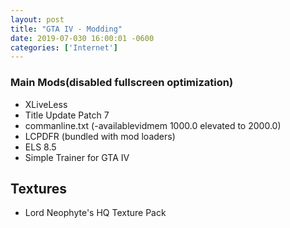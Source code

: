 ```yaml
--- 
layout: post
title: "GTA IV - Modding"
date: 2019-07-030 16:00:01 -0600
categories: ['Internet']
---
```


### Main Mods(disabled fullscreen optimization)
* XLiveLess
* Title Update Patch 7
* commanline.txt (-availablevidmem 1000.0 elevated to 2000.0)
* LCPDFR (bundled with mod loaders)
* ELS 8.5
* Simple Trainer for GTA IV

## Textures 

* Lord Neophyte's HQ Texture Pack

